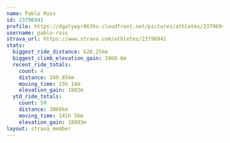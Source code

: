 ```yaml
---
name: Pablo Ross
id: 23796941
profile: https://dgalywyr863hv.cloudfront.net/pictures/athletes/23796941/14615399/1/large.jpg
username: pablo-ross
strava_url: https://www.strava.com/athletes/23796941
stats:
  biggest_ride_distance: 620.25km
  biggest_climb_elevation_gain: 1960.6m
  recent_ride_totals:
    count: 4
    distance: 349.85km
    moving_time: 15h 14m
    elevation_gain: 1802m
  ytd_ride_totals:
    count: 59
    distance: 3060km
    moving_time: 141h 56m
    elevation_gain: 18093m
layout: strava_member
--- 
```

